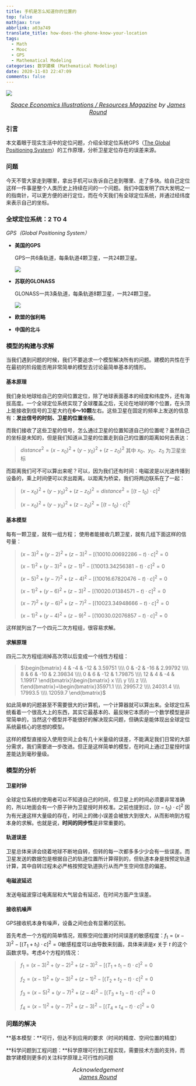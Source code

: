 ```yaml
---
title: 手机是怎么知道你的位置的
top: false
mathjax: true
abbrlink: a03a749
translate_title: how-does-the-phone-know-your-location
tags:
  - Math
  - Mooc
  - GPS
  - Mathematical Modeling
categories: 数学建模 (Mathematical Modeling)
date: 2020-11-03 22:47:09
comments: false
---
```




![](https://tva1.sinaimg.cn/large/0081Kckwgy1gkcy9nokcuj30u00w9hag.jpg)

<div align=center>
  <font size="3">
    <i>
      <a href="https://www.behance.net/gallery/105968903/Space-Economics-Illustrations-Resources-Magazine?tracking_source=search_projects_recommended%7Csatellite">Space Economics Illustrations / Resources Magazine</a> by 
      <a href="https://www.behance.net/jamesrdesign">James Round</a>
    </i>
  </font>
</div>


### 引言

本文着眼于现实生活中的定位问题，介绍全球定位系统GPS（[The Global Positioning System](https://www.gps.gov/)）的工作原理，分析卫星定位存在的误差来源。

<!-- more -->



### 问题

今天不管大家走到哪里，拿出手机可以告诉自己走到哪里、走了多快。给自己定位这样一件事是整个人类历史上持续在问的一个问题。我们中国发明了四大发明之一的指南针，可以更方便的进行定位，而在今天我们有全球定位系统，并通过经纬度来表示自己的坐标。



### 全球定位系统：2 TO 4

*GPS（Global Positioning System）*

+ **美国的GPS**

  GPS一共6条轨道，每条轨道4颗卫星，一共24颗卫星。

  ![](https://tva1.sinaimg.cn/large/0081Kckwgy1gkdgum5vcqj30fi0ahmxm.jpg)

  

+ **苏联的GLONASS**

  GLONASS一共3条轨道，每条轨道8颗卫星，一共24颗卫星。

  ![](https://tva1.sinaimg.cn/large/0081Kckwgy1gkdgwdsot0j30cv08xac9.jpg)

  

+ **欧盟的伽利略**

+ **中国的北斗**



### 模型的构建与求解

当我们遇到问题的时候，我们不要追求一个模型解决所有的问题。建模的共性在于在最初的阶段能否用非常简单的模型去讨论最简单基本的情形。

#### 基本原理

我们身处地球给自己的空间位置定位，除了地球表面基本的经度和纬度外，还有海拔高度。一个全球定位系统实现了全球覆盖之后，无论在地球的哪个位置，在头顶上能接收到信号的卫星大约在**6～10颗**左右。这些卫星在固定的频率上发送的信息有：**发出信号的时刻、卫星的位置坐标**。

而我们接收了这些卫星的信号，怎么通过卫星的位置知道自己的位置呢？虽然自己的坐标是未知的，但是我们知道从卫星的位置走到自己的位置的距离如何去表达：

> $distance^2=(x-x_0)^2+(y-y_0)^2+(z-z_0)^2$ 其中 $x_0、y_0、z_0$ 为卫星坐标

而距离我们可不可以算出来呢？可以，因为我们还有时间：电磁波是以光速传播到设备的，乘上时间便可以求出距离。以距离为桥梁，我们将两边联系在了一起：

> $(x-x_0)^2+(y-y_0)^2+(z-z_0)^2=distance^2=[(t-t_0) \cdot c]^2$
>
> $(x-x_0)^2+(y-y_0)^2+(z-z_0)^2=[(t-t_0) \cdot c]^2$



#### 基本模型

每有一颗卫星，就有一组方程； 使用者能接收几颗卫星，就有几组下面这样的信号量：

> $(x-3)^2+(y-2)^2+(z-3)^2-[(10010.00692286-t)\cdot c]^2=0$
>
> $(x-1)^2+(y-3)^2+(z-1)^2-[(10013.34256381-t)\cdot c]^2=0$
>
> $(x-5)^2+(y-7)^2+(z-4)^2-[(10016.67820476-t)\cdot c]^2=0$
>
> $(x-1)^2+(y-6)^2+(z-3)^2-[(10020.01384571-t)\cdot c]^2=0$
>
> $(x-7)^2+(y-6)^2+(z-7)^2-[(10023.34948666-t)\cdot c]^2=0$
>
> $(x-1)^2+(y-4)^2+(z-9)^2-[(10030.02076857-t)\cdot c]^2=0$

这样就列出了一个四元二次方程组，很容易求解。



#### 求解原理

四元二次方程组消掉高次项以后变成一个线性方程组：

> $\begin{bmatrix} 4 & -4 & -12 & 3.59751 \\\\ 0 & -2 & -16 & 2.99792 \\\\ 8 & 6 & -10 & 2.39834 \\\\ 0 & 6 & -12 & 1.79875 \\\\ 12 & 4 & -4 & 1.19917 \end{bmatrix}\begin{bmatrix} x \\\\ y \\\\ z \\\\ t\end{bmatrix}=\begin{bmatrix}35971.1 \\\\ 29957.2 \\\\ 24031.4 \\\\ 17993.5 \\\\ 12059.7 \end{bmatrix}$



如此简单的问题甚至不需要很大的计算机，一个计算器就可以算出来。全球定位系统看着一个很高大上的东西，其实它最基本的、最反映它本质的一个数学模型是非常简单的，当然这个模型并不能很好的解决现实问题，但确实是能体现出全球定位系统最核心的思想的模型。

这样的模型直接投入使用空间上会有几十米量级的误差，不能满足我们日常的大部分需求，我们需要进一步改进。但正是这样简单的模型，在时间上通过卫星授时误差能达到毫秒量级。



### 模型的分析

#### 卫星时钟

全球定位系统的使用者可以不知道自己的时间，但卫星上的时间必须要非常准确的，所以地面会有一个原子钟为卫星授时并校准。之前也提到过，$[(t-t_0) \cdot c]^2$ 因为有光速这样大量级的存在，时间上的微小误差会被放大到很大，从而影响到方程本身的求解。也就是说，**时间的同步性**是非常重要的。

#### 轨道误差

卫星总体来讲会绕着地球不断地自转，但转的每一次都多多少少会有一些误差。而卫星发送的数据包是根据自己的轨道位置所计算得到的，但轨道本身是按预定轨道计算，其中自转过程未必严格按预定轨道执行从而产生空间信息的偏差。

#### 电磁波延迟

发送电磁波穿过电离层和大气层会有延迟，在时间方面产生误差。

#### 接收机噪声

GPS接收机本身有噪声，设备之间也会有显著的区别。



首先考虑一个方程的简单情况，观察空间位置对时间误差的敏感程度：$f_1=(x-3)^2-[(T_1+t_1)\cdot c]^2=0$敏感程度可以由导数来刻画，具体来讲是$x$ 关于 $t$ 的这个函数求导。考虑4个方程的情况：

> $f_1=(x-3)^2+(y-2)^2+(z-3)^2-[(T_1+t_1-t)\cdot c]^2=0$
>
> $f_2=(x-1)^2+(y-3)^2+(z-1)^2-[(T_2+t_2-t)\cdot c]^2=0$
>
> $f_3=(x-5)^2+(y-7)^2+(z-4)^2-[(T_3+t_3-t)\cdot c]^2=0$
>
> $f_4=(x-1)^2+(y-7)^2+(z-3)^2-[(T_4+t_4-t)\cdot c]^2=0$



### 问题的解决

**基本模型：**可行，但达不到应用的要求（时间的精度、空间位置的精度）

**科学问题到工程问题：**科学原理可行到工程实现，需要技术方面的支持，而数学建模则更多的关注科学原理上可行性的问题



<div align=center>
  <font size="3">
    <i> Acknowledgement <br/> 
      <a href="https://www.behance.net/jamesrdesign">James Round</a>
    </i>
  </font>
</div>